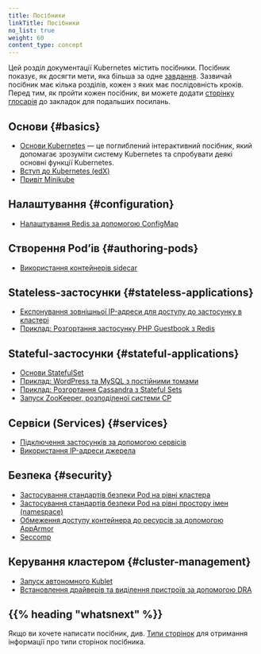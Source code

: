 ```yaml
---
title: Посібники
linkTitle: Посібники
no_list: true
weight: 60
сontent_type: concept
---
```


<!-- overview -->

Цей розділ документації Kubernetes містить посібники. Посібник показує, як досягти мети, яка більша за одне [завдання](/docs/tasks/). Зазвичай посібник має кілька розділів, кожен з яких має послідовність кроків. Перед тим, як пройти кожен посібник, ви можете додати [сторінку глосарія](/docs/reference/glossary/) до закладок для подальших посилань.

<!-- body -->

## Основи {#basics}

* [Основи Kubernetes](/docs/tutorials/kubernetes-basics/) — це поглиблений інтерактивний посібник, який допомагає зрозуміти систему Kubernetes та спробувати деякі основні функції Kubernetes.
* [Вступ до Kubernetes (edX)](https://www.edx.org/course/introduction-kubernetes-linuxfoundationx-lfs158x#)
* [Привіт Minikube](/docs/tutorials/hello-minikube/)

## Налаштування {#configuration}

* [Налаштування Redis за допомогою ConfigMap](/docs/tutorials/configuration/configure-redis-using-configmap/)

## Створення Podʼів {#authoring-pods}

* [Використання контейнерів sidecar](/docs/tutorials/configuration/pod-sidecar-containers/)

## Stateless-застосунки {#stateless-applications}

* [Експонування зовнішньої IP-адреси для доступу до застосунку в кластері](/docs/tutorials/stateless-application/expose-external-ip-address/)
* [Приклад: Розгортання застосунку PHP Guestbook з Redis](/docs/tutorials/stateless-application/guestbook/)

## Stateful-застосунки {#stateful-applications}

* [Основи StatefulSet](/docs/tutorials/stateful-application/basic-stateful-set/)
* [Приклад: WordPress та MySQL з постійними томами](/docs/tutorials/stateful-application/mysql-wordpress-persistent-volume/)
* [Приклад: Розгортання Cassandra з Stateful Sets](/docs/tutorials/stateful-application/cassandra/)
* [Запуск ZooKeeper, розподіленої системи CP](/docs/tutorials/stateful-application/zookeeper/)

## Сервіси (Services) {#services}

* [Підключення застосунків за допомогою сервісів](/docs/tutorials/services/connect-applications-service/)
* [Використання IP-адреси джерела](/docs/tutorials/services/source-ip/)

## Безпека {#security}

* [Застосування стандартів безпеки Pod на рівні кластера](/docs/tutorials/security/cluster-level-pss/)
* [Застосування стандартів безпеки Pod на рівні простору імен (namespace)](/docs/tutorials/security/ns-level-pss/)
* [Обмеження доступу контейнера до ресурсів за допомогою AppArmor](/docs/tutorials/security/apparmor/)
* [Seccomp](/docs/tutorials/security/seccomp/)

## Керування кластером {#cluster-management}

* [Запуск автономного Kublet](/docs/tutorials/cluster-management/kubelet-standalone/)
* [Встановлення драйверів та виділення пристроїв за допомогою DRA](/docs/tutorials/cluster-management/install-use-dra/)

## {{% heading "whatsnext" %}}

Якщо ви хочете написати посібник, див. [Типи сторінок](/docs/contribute/style/page-content-types/) для отримання інформації про типи сторінок посібника.
